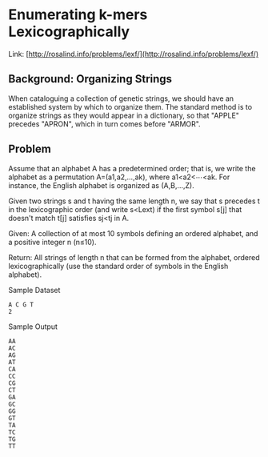 # Enumerating k-mers Lexicographically

Link: [http://rosalind.info/problems/lexf/](http://rosalind.info/problems/lexf/)

## Background: Organizing Strings

When cataloguing a collection of genetic strings, we should have an established system by which to organize them. The standard method is to organize strings as they would appear in a dictionary, so that "APPLE" precedes "APRON", which in turn comes before "ARMOR".

## Problem

Assume that an alphabet A has a predetermined order; that is, we write the alphabet as a permutation A=(a1,a2,…,ak), where a1<a2<⋯<ak. For instance, the English alphabet is organized as (A,B,…,Z).

Given two strings s and t having the same length n, we say that s precedes t in the lexicographic order (and write s<Lext) if the first symbol s[j] that doesn't match t[j] satisfies sj<tj in A.

Given: A collection of at most 10 symbols defining an ordered alphabet, and a positive integer n
(n≤10).

Return: All strings of length n that can be formed from the alphabet, ordered lexicographically (use the standard order of symbols in the English alphabet).

Sample Dataset

```
A C G T
2
```

Sample Output

```
AA
AC
AG
AT
CA
CC
CG
CT
GA
GC
GG
GT
TA
TC
TG
TT
```